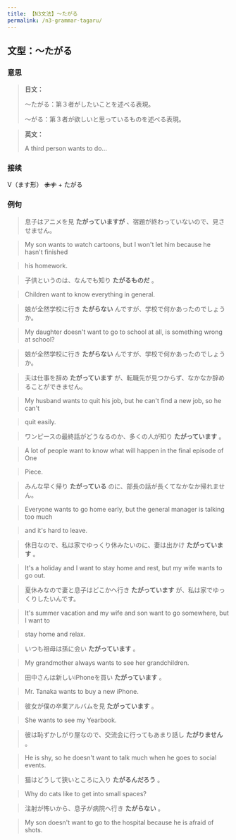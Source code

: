 ```yaml
---
title: 【N3文法】〜たがる
permalink: /n3-grammar-tagaru/
---
```


## 文型：〜たがる

### 意思

> **日文：**
> 
> 〜たがる：第３者がしたいことを述べる表現。
> 
> 〜がる：第３者が欲しいと思っているものを述べる表現。


> **英文：**
> 
> A third person wants to do...


### 接续

V（ます形） ~~ます~~ \+ たがる

### 例句

> 息子はアニメを見 **たがっていますが** 、宿題が終わっていないので、見させません。

> My son wants to watch cartoons, but I won't let him because he hasn't finished

> his homework.

> 子供というのは、なんでも知り **たがるものだ** 。

> Children want to know everything in general.

> 娘が全然学校に行き **たがらない** んですが、学校で何かあったのでしょうか。

> My daughter doesn't want to go to school at all, is something wrong at school?

> 娘が全然学校に行き **たがらない** んですが、学校で何かあったのでしょうか。

> 夫は仕事を辞め **たがっています** が、転職先が見つからず、なかなか辞めることができません。

> My husband wants to quit his job, but he can't find a new job, so he can't

> quit easily.

> ワンピースの最終話がどうなるのか、多くの人が知り **たがっています** 。

> A lot of people want to know what will happen in the final episode of One

> Piece.

> みんな早く帰り **たがっている** のに、部長の話が長くてなかなか帰れません。

> Everyone wants to go home early, but the general manager is talking too much

> and it's hard to leave.

> 休日なので、私は家でゆっくり休みたいのに、妻は出かけ **たがっています** 。

> It's a holiday and I want to stay home and rest, but my wife wants to go out.

> 夏休みなので妻と息子はどこかへ行き **たがっています** が、私は家でゆっくりしたいんです。

> It's summer vacation and my wife and son want to go somewhere, but I want to

> stay home and relax.

> いつも祖母は孫に会い **たがっています** 。

> My grandmother always wants to see her grandchildren.

> 田中さんは新しいiPhoneを買い **たがっています** 。

> Mr. Tanaka wants to buy a new iPhone.

> 彼女が僕の卒業アルバムを見 **たがっています** 。

> She wants to see my Yearbook.

> 彼は恥ずかしがり屋なので、交流会に行ってもあまり話し **たがりません** 。

> He is shy, so he doesn't want to talk much when he goes to social events.

> 猫はどうして狭いところに入り **たがるんだろう** 。

> Why do cats like to get into small spaces?

> 注射が怖いから、息子が病院へ行き **たがらない** 。

> My son doesn't want to go to the hospital because he is afraid of shots.

